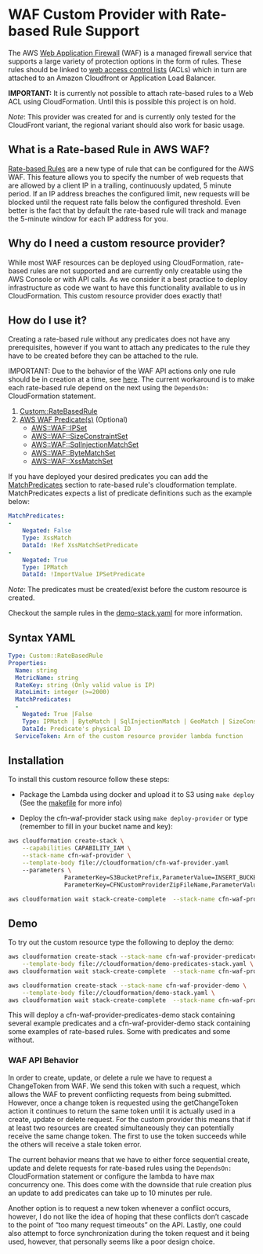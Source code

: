 # WAF Custom Provider with Rate-based Rule Support

The AWS [Web Application Firewall](https://aws.amazon.com/waf/faq/) (WAF) is a managed firewall service that supports a 
large variety of protection options in the form of rules. These rules should be linked to [web access control lists](https://docs.aws.amazon.com/waf/latest/developerguide/web-acl.html) (ACLs) 
which in turn are attached to an Amazon Cloudfront or Application Load Balancer. 

**IMPORTANT:** It is currently not possible to attach rate-based rules to a Web ACL using CloudFormation. Until this
is possible this project is on hold.

*Note*: This provider was created for and is currently only tested for the CloudFront variant, the regional variant 
should also work for basic usage.


##  What is a Rate-based Rule in AWS WAF?
   
[Rate-based Rules](https://aws.amazon.com/blogs/aws/protect-web-sites-services-using-rate-based-rules-for-aws-waf/) are 
a new type of rule that can be configured for the AWS WAF. This feature allows you to specify the number of web requests that 
are allowed by a client IP in a trailing, continuously updated, 5 minute period. If an IP address breaches the configured 
limit, new requests will be blocked until the request rate falls below the configured threshold. Even better is the fact
that by default the rate-based rule will track and manage the 5-minute window for each IP address for you.


## Why do I need a custom resource provider?

While most WAF resources can be deployed using CloudFormation, rate-based rules are not supported and are currently only
creatable using the AWS Console or with API calls. As we consider it a best practice to deploy infrastructure as code 
we want to have this functionality available to us in CloudFormation. This custom resource provider does exactly that!

## How do I use it?

Creating a rate-based rule without any predicates does not have any prerequisites, however if you want to attach any 
predicates to the rule they have to be created before they can be attached to the rule. 

IMPORTANT: Due to the behavior of the WAF API actions only one rule should be in creation at a time, see 
[here](waf-api-behavior). The current workaround is to make each rate-based rule depend on the next using the 
```DependsOn:``` CloudFormation statement.

1. [Custom::RateBasedRule](syntax-yaml)
2. [AWS WAF Predicate(s)](https://docs.aws.amazon.com/waf/latest/APIReference/API_Predicate.html) (Optional)
    - [AWS::WAF::IPSet](https://docs.aws.amazon.com/AWSCloudFormation/latest/UserGuide/aws-resource-waf-ipset.html)
    - [AWS::WAF::SizeConstraintSet](https://docs.aws.amazon.com/AWSCloudFormation/latest/UserGuide/aws-resource-waf-sizeconstraintset.html)
    - [AWS::WAF::SqlInjectionMatchSet](https://docs.aws.amazon.com/AWSCloudFormation/latest/UserGuide/aws-resource-waf-sqlinjectionmatchset.html)
    - [AWS::WAF::ByteMatchSet](https://docs.aws.amazon.com/AWSCloudFormation/latest/UserGuide/aws-resource-waf-bytematchset.html)
    - [AWS::WAF::XssMatchSet](https://docs.aws.amazon.com/AWSCloudFormation/latest/UserGuide/aws-resource-waf-xssmatchset.html)

If you have deployed your desired predicates you can add the [MatchPredicates](#syntax-yaml) section to rate-based 
rule's cloudformation template. MatchPredicates expects a list of predicate definitions such as the example below:

```yaml
MatchPredicates:
-
    Negated: False
    Type: XssMatch
    DataId: !Ref XssMatchSetPredicate
-
    Negated: True
    Type: IPMatch
    DataId: !ImportValue IPSetPredicate
```

*Note*: The predicates must be created/exist before the custom resource is created.

Checkout the sample rules in the [demo-stack.yaml](cloudformation/demo-stack.yaml) for more information.

## Syntax YAML

```yaml
Type: Custom::RateBasedRule
Properties:
  Name: string
  MetricName: string
  RateKey: string (Only valid value is IP)
  RateLimit: integer (>=2000)
  MatchPredicates:
  -
    Negated: True |False
    Type: IPMatch | ByteMatch | SqlInjectionMatch | GeoMatch | SizeConstraint | XssMatch | RegexMatch
    DataId: Predicate's physical ID
  ServiceToken: Arn of the custom resource provider lambda function
```

## Installation

To install this custom resource follow these steps:

- Package the Lambda using docker and upload it to S3 using ```make deploy``` (See the [makefile](Makefile) for more info)

- Deploy the cfn-waf-provider stack using ```make deploy-provider``` or 
type (remember to fill in your bucket name and key): 

```sh
aws cloudformation create-stack \
	--capabilities CAPABILITY_IAM \
	--stack-name cfn-waf-provider \
	--template-body file://cloudformation/cfn-waf-provider.yaml
	--parameters \
                ParameterKey=S3BucketPrefix,ParameterValue=INSERT_BUCKET_NAME_HERE \
                ParameterKey=CFNCustomProviderZipFileName,ParameterValue=INSERT_BUCKET_KEY_HERE 

aws cloudformation wait stack-create-complete  --stack-name cfn-waf-provider
```


## Demo

To try out the custom resource type the following to deploy the demo:

```sh
aws cloudformation create-stack --stack-name cfn-waf-provider-predicates-demo \
	--template-body file://cloudformation/demo-predicates-stack.yaml \
aws cloudformation wait stack-create-complete  --stack-name cfn-waf-provider-predicates-demo
```

```sh
aws cloudformation create-stack --stack-name cfn-waf-provider-demo \
	--template-body file://cloudformation/demo-stack.yaml \
aws cloudformation wait stack-create-complete  --stack-name cfn-waf-provider-demo
```

This will deploy a cfn-waf-provider-predicates-demo stack containing several example predicates and a cfn-waf-provider-demo 
stack containing some examples of rate-based rules. Some with predicates and some without.


### WAF API Behavior

In order to create, update, or delete a rule we have to request a ChangeToken from WAF. We send this token with such a 
request, which allows the WAF to prevent conflicting requests from being submitted. However, once a change token is 
requested using the getChangeToken action it continues to return the same token until it is actually used in a create, 
update or delete request. For the custom provider this means that if at least two resources are created simultaneously 
they can potentially receive the same change token. The first to use the token succeeds while the others will receive a 
stale token error. 

The current behavior means that we have to either force sequential create, update and delete requests for rate-based 
rules using the ```DependsOn:``` CloudFormation statement or configure the lambda to have max concurrency one. 
This does come with the downside that rule creation plus an update to add predicates can take up to 10 minutes per rule. 

Another option is to request a new token whenever a conflict occurs, however, I do not like the idea of hoping that 
these conflicts don’t cascade to the point of “too many request timeouts” on the API. Lastly, one could also attempt to 
force synchronization during the token request and it being used, however, that personally seems like a poor design choice.